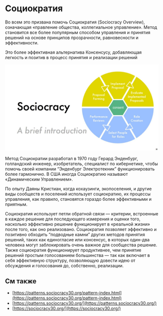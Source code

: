 # Социократия

Во всем это призвана помочь Социократия \(Sociocracy Overview\), означающая «правление общества, коллегиальное управление». Метод становится все более популярным способом управления и принятия решений на основе принципов прозрачности, равновесности и эффективности.

Это более эффективная альтернатива Консенсусу, добавляющая легкость и позитив в процесс принятия и реализации решений

![](../.gitbook/assets/a5a3a0c9b6eb798ad25de882451c0e4a.jpg)

Метод Социократии разработал в 1970 году Герард Энденбург, голландский инженер, изобретатель, специалист по кибернетике, чтобы помочь своей компании “Энденбург Электротекник” функционировать более гармонично. В США иногда Социократию называют «Динамическим Управлением».

По опыту Даяны Кристиан, когда кохаузинги, экопоселения, и другие виды сообществ и поселений использует социократию, их процессы управления, как правило, становятся гораздо более эффективными и приятным.

Социократия использует петли обратной связи — критерии, встроенные в каждое решение для последующего измерения и оценки того, насколько эффективно решение функционирует в «реальной жизни» после того, как оно реализовано. Социократия позволяет эффективно и позитивно обходить “подводные камни” других методов принятия решений, таких как единогласие или консенсус, в которых один-два человека могут заблокировать очень важное для сообщества решение. Также социократия функционирует продуктивнее, чем принятие решений простым голосованием большинства — так как включает в себя эффективную структуру, позволяющую довести идею от обсуждения и голосования до, собственно, реализации.

## См также

* [https://patterns.sociocracy30.org/pattern-index.html](https://patterns.sociocracy30.org/pattern-index.html)
* [https://patterns.sociocracy30.org/](https://patterns.sociocracy30.org/)
* [https://sociocracy30.org/](https://sociocracy30.org/)

